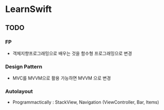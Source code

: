 # LearnSwift

## TODO
### FP
- 객체지향프로그래밍으로 배우는 것을 함수형 프로그래밍으로 변경

### Design Pattern
- MVC를 MVVM으로 활용 가능하면 MVVM 으로 변경

### Autolayout
- Programmactically : StackView, Navigation (ViewController, Bar, Items)


